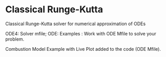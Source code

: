 # Classical Runge-Kutta

Classical Runge-Kutta solver for numerical approximation of ODEs

ODE4: Solver mfile; ODE: Examples : Work with ODE Mfile to solve your problem.

Combustion Model Example with Live Plot added to the code (ODE Mfile).
